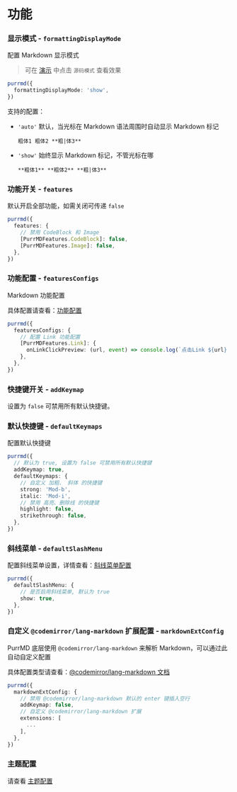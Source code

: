 # 功能

### 显示模式 - `formattingDisplayMode`

配置 Markdown 显示模式
> 可在 [演示](/zh/introduction/demo) 中点击 `源码模式` 查看效果

```ts
purrmd({
  formattingDisplayMode: 'show',
})
```

支持的配置：

- `'auto'` 默认，当光标在 Markdown 语法周围时自动显示 Markdown 标记

  ```text
  粗体1 粗体2 **粗|体3**
  ```

- `'show'` 始终显示 Markdown 标记，不管光标在哪

  ```text
  **粗体1** **粗体2** **粗|体3**

  ```

### 功能开关 - `features`

默认开启全部功能，如需关闭可传递 `false`

```ts
purrmd({
  features: {
    // 禁用 CodeBlock 和 Image
    [PurrMDFeatures.CodeBlock]: false,
    [PurrMDFeatures.Image]: false,
  },
})
```

### 功能配置 - `featuresConfigs`

Markdown 功能配置

具体配置请查看：[功能配置](./feature-configs.md)

```ts
purrmd({
  featuresConfigs: {
    // 配置 Link 功能配置
    [PurrMDFeatures.Link]: {
      onLinkClickPreview: (url, event) => console.log(`点击Link ${url} 预览模式`),
    },
  },
})
```

### 快捷键开关 - `addKeymap`

设置为 `false` 可禁用所有默认快捷键。


### 默认快捷键 - `defaultKeymaps`

配置默认快捷键

```ts
purrmd({
  // 默认为 true, 设置为 false 可禁用所有默认快捷键
  addKeymap: true,
  defaultKeymaps: {
    // 自定义 加粗、 斜体 的快捷键
    strong: 'Mod-b',
    italic: 'Mod-i',
    // 禁用 高亮、删除线 的快捷键
    highlight: false,
    strikethrough: false,
  },
})
```


### 斜线菜单 - `defaultSlashMenu`

配置斜线菜单设置，详情查看：[斜线菜单配置](./slash-menu-config.md)

```ts
purrmd({
  defaultSlashMenu: {
    // 是否启用斜线菜单, 默认为 true
    show: true,
  },
})
```

### 自定义 `@codemirror/lang-markdown` 扩展配置 - `markdownExtConfig`

PurrMD 底层使用 `@codemirror/lang-markdown` 来解析 Markdown，可以通过此自动自定义配置

具体配置类型请查看：[@codemirror/lang-markdown 文档](https://github.com/codemirror/lang-markdown?tab=readme-ov-file#api-reference)

```ts
purrmd({
  markdownExtConfig: {
    // 禁用 @codemirror/lang-markdown 默认的 enter 键插入空行
    addKeymap: false,
    // 自定义 @codemirror/lang-markdown 扩展
    extensions: [
      ...
    ],
  },
})
```

### 主题配置

请查看 [主题配置](./theme-config.md)
